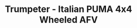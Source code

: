 ---
layout: product
title: "Trumpeter - Italian PUMA 4x4 Wheeled AFV"
price: "4500" 
desc: "N/A"
img_path: "/assets/img/TRU05525.webp"
brand: "N/A"
available: false
special_offer: false
new: false
soon: false
cat: "010000"
subcat: "013400"
subsubcat: "0N/A"
sifra: "TRU05525"
popular: false
spec: false
---